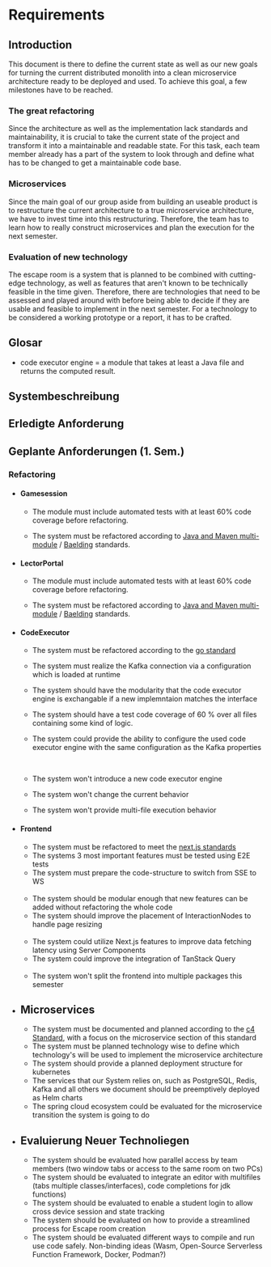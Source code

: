 
# Requirements

## Introduction

This document is there to define the current state as well as our new goals for turning the current distributed monolith into a clean microservice architecture ready to be deployed and used. To achieve this goal, a few milestones have to be reached.

### The great refactoring
Since the architecture as well as the implementation lack standards and maintainability, it is crucial to take the current state of the project and transform it into a maintainable and readable state. For this task, each team member already has a part of the system to look through and define what has to be changed to get a maintainable code base.

### Microservices
Since the main goal of our group aside from building an useable product is to restructure the current architecture to a true microservice architecture, we have to invest time into this restructuring. Therefore, the team has to learn how to really construct microservices and plan the execution for the next semester.


### Evaluation of new technology
The escape room is a system that is planned to be combined with cutting-edge technology, as well as features that aren't known to be technically feasible in the time given. Therefore, there are technologies that need to be assessed and played around with before being able to decide if they are usable and feasible to implement in the next semester. For a technology to be considered a working prototype or a report, it has to be crafted.


## Glosar
- code executor engine = a module that takes at least a Java file and returns the computed result.



## Systembeschreibung

## Erledigte Anforderung

## Geplante Anforderungen (1. Sem.)

### Refactoring

- #### Gamesession

    - The module must include automated tests with at least 60% code coverage before refactoring.
  
    - The system must be refactored according to [Java and Maven multi-module](https://vaadin.com/docs/latest/building-apps/project-structure/multi-module) / [Baelding](https://www.baeldung.com/maven-multi-module) standards.

- #### LectorPortal

    - The module must include automated tests with at least 60% code coverage before refactoring.

    - The system must be refactored according to [Java and Maven multi-module](https://vaadin.com/docs/latest/building-apps/project-structure/multi-module) / [Baelding](https://www.baeldung.com/maven-multi-module) standards.

- #### CodeExecutor

    - The system must be refactored according to the [go standard](https://github.com/golang-standards/project-layout)

    - The system must realize the Kafka connection via a configuration which is loaded at runtime

    - The system should have the modularity that the code executor engine is exchangable if a new implemntaion matches the interface

    - The system should have a test code coverage of 60 % over all files containing some kind of logic.

    - The system could provide the ability to configure the used code executor engine with the same configuration as the Kafka properties

    <br>

    - The system won't introduce a new code executor engine

    - The system won't change the current behavior

    - The system won't provide multi-file execution behavior

- #### Frontend

    - The system must be refactored to meet the [next.js standards](https://github.com/dwarvesf/nextjs-boilerplate/blob/master/docs/CODE_STYLE.md)
    - The systems 3 most important features must be tested using E2E tests
    - The system must prepare the code-structure to switch from SSE to WS
 
    <br>

    - The system should be modular enough that new features can be added without refactoring the whole code
    - The system should improve the placement of InteractionNodes to handle page resizing
  
    <br>

    - The system could utilize Next.js features to improve data fetching latency using Server Components
    - The system could improve the integration of TanStack Query

    <br>

    - The system won't split the frontend into multiple packages this semester

- ## Microservices

    - The system must be documented and planned according to the [c4 Standard](https://c4model.com/), with a focus on the 
      microservice section of this standard
    - The system must be planned technology wise to define which technology's will be used to implement the microservice architecture
    - The system should provide a planned deployment structure for kubernetes 
    - The services that our System relies on, such as PostgreSQL, Redis, Kafka and all others we document should be preemptively 
      deployed as Helm charts
    - The spring cloud ecosystem could be evaluated for the microservice transition the system is going to do

- ## Evaluierung Neuer Technoliegen

    - The system should be evaluated how parallel access by team members (two window tabs or access to the same room on two PCs)
    - The system should be evaluated to integrate an editor with multifiles (tabs multiple classes/interfaces), code completions for jdk functions)
    - The system should be evaluated to enable a student login to allow cross device session and state tracking
    - The system should be evaluated on how to provide a streamlined process for Escape room creation
    - The system should be evaluated  different ways to compile and run use code safely. Non-binding ideas (Wasm, Open-Source Serverless Function Framework, Docker, Podman?)
